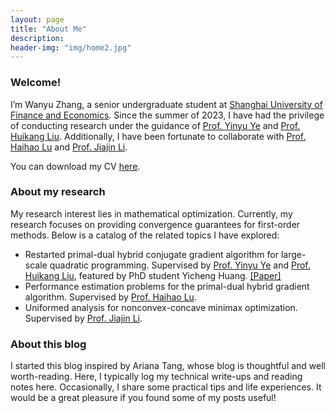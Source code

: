```yaml
---
layout: page
title: "About Me"
description: 
header-img: "img/home2.jpg"
---
```


### Welcome!

I’m Wanyu Zhang, a senior undergraduate student at <u>[Shanghai University of Finance and Economics](https://english.sufe.edu.cn/)</u>. Since the summer of 2023, I have had the privilege of conducting research under the guidance of <u>[Prof. Yinyu Ye](https://web.stanford.edu/~yyye/)</u> and <u>[Prof. Huikang Liu](https://huikang2019.github.io/)</u>. Additionally, I have been fortunate to collaborate with <u>[Prof. Haihao Lu](https://mitsloan.mit.edu/faculty/directory/haihao-lu)</u> and <u>[Prof. Jiajin Li](https://gerrili1996.github.io/)</u>.

You can download my CV [<u>here</u>](https://drive.google.com/file/d/1CQCCthllm8AAIpPSYyHOyYi_ZPE-nAyn/view?usp=drive_link).

### About my research

My research interest lies in mathematical optimization. Currently, my research focuses on providing convergence guarantees for first-order methods. Below is a catalog of the related topics I have explored:

- Restarted primal-dual hybrid conjugate gradient algorithm for large-scale quadratic programming. Supervised by [Prof. Yinyu Ye](https://web.stanford.edu/~yyye/) and [Prof. Huikang Liu](https://huikang2019.github.io/), featured by PhD student Yicheng Huang. <u>[[Paper]](https://arxiv.org/abs/2405.16160)</u>
- Performance estimation problems for the primal-dual hybrid gradient algorithm. Supervised by [Prof. Haihao Lu](https://mitsloan.mit.edu/faculty/directory/haihao-lu).
- Uniformed analysis for nonconvex-concave minimax optimization. Supervised by [Prof. Jiajin Li](https://gerrili1996.github.io/).

### About this blog

I started this blog inspired by Ariana Tang, whose blog is thoughtful and well worth-reading. Here, I typically log my technical write-ups and reading notes here. Occasionally, I share some practical tips and life experiences. It would be a great pleasure if you found some of my posts useful!

